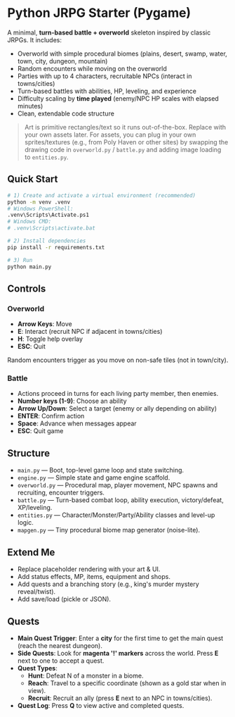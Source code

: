 # Python JRPG Starter (Pygame)

A minimal, **turn-based battle + overworld** skeleton inspired by classic JRPGs.
It includes:
- Overworld with simple procedural biomes (plains, desert, swamp, water, town, city, dungeon, mountain)
- Random encounters while moving on the overworld
- Parties with up to 4 characters, recruitable NPCs (interact in towns/cities)
- Turn-based battles with abilities, HP, leveling, and experience
- Difficulty scaling by **time played** (enemy/NPC HP scales with elapsed minutes)
- Clean, extendable code structure

> Art is primitive rectangles/text so it runs out-of-the-box. Replace with your own assets later.
> For assets, you can plug in your own sprites/textures (e.g., from Poly Haven or other sites) by swapping
> the drawing code in `overworld.py` / `battle.py` and adding image loading to `entities.py`.

## Quick Start

```bash
# 1) Create and activate a virtual environment (recommended)
python -m venv .venv
# Windows PowerShell:
.venv\Scripts\Activate.ps1
# Windows CMD:
# .venv\Scripts\activate.bat

# 2) Install dependencies
pip install -r requirements.txt

# 3) Run
python main.py
```

## Controls

### Overworld
- **Arrow Keys**: Move
- **E**: Interact (recruit NPC if adjacent in towns/cities)
- **H**: Toggle help overlay
- **ESC**: Quit

Random encounters trigger as you move on non-safe tiles (not in town/city).

### Battle
- Actions proceed in turns for each living party member, then enemies.
- **Number keys (1-9)**: Choose an ability
- **Arrow Up/Down**: Select a target (enemy or ally depending on ability)
- **ENTER**: Confirm action
- **Space**: Advance when messages appear
- **ESC**: Quit game

## Structure

- `main.py` — Boot, top-level game loop and state switching.
- `engine.py` — Simple state and game engine scaffold.
- `overworld.py` — Procedural map, player movement, NPC spawns and recruiting, encounter triggers.
- `battle.py` — Turn-based combat loop, ability execution, victory/defeat, XP/leveling.
- `entities.py` — Character/Monster/Party/Ability classes and level-up logic.
- `mapgen.py` — Tiny procedural biome map generator (noise-lite).

## Extend Me
- Replace placeholder rendering with your art & UI.
- Add status effects, MP, items, equipment and shops.
- Add quests and a branching story (e.g., king's murder mystery reveal/twist).
- Add save/load (pickle or JSON).


## Quests
- **Main Quest Trigger**: Enter a **city** for the first time to get the main quest (reach the nearest dungeon).
- **Side Quests**: Look for **magenta '!' markers** across the world. Press **E** next to one to accept a quest.
- **Quest Types**:
  - **Hunt**: Defeat N of a monster in a biome.
  - **Reach**: Travel to a specific coordinate (shown as a gold star when in view).
  - **Recruit**: Recruit an ally (press **E** next to an NPC in towns/cities).
- **Quest Log**: Press **Q** to view active and completed quests.
